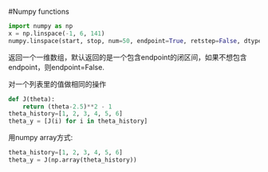#Numpy functions

```python
import numpy as np
x = np.linspace(-1, 6, 141)
numpy.linspace(start, stop, num=50, endpoint=True, retstep=False, dtype=None, axis=0)[sourc
```
返回一个一维数组，默认返回的是一个包含endpoint的闭区间，如果不想包含endpoint，则endpoint=False.



对一个列表里的值做相同的操作

```python
def J(theta):
    return (theta-2.5)**2 - 1
theta_history=[1, 2, 3, 4, 5, 6]
theta_y = [J(i) for i in theta_history]
```
用numpy array方式:
``` python
theta_history=[1, 2, 3, 4, 5, 6]
theta_y = J(np.array(theta_history))
```

